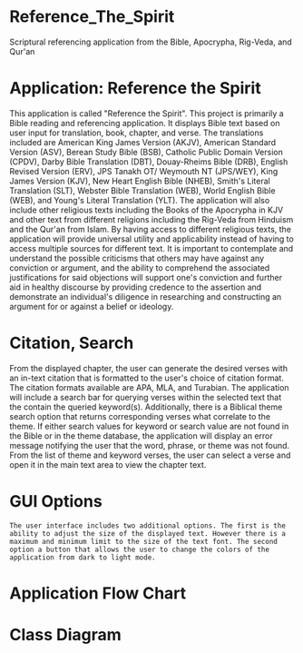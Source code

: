 # Reference_The_Spirit
Scriptural referencing application from the Bible, Apocrypha, Rig-Veda, and Qur'an

# Application: Reference the Spirit
This application is called "Reference the Spirit". This project is primarily a Bible reading and referencing application. It displays Bible text based on user input for translation, book, chapter, and verse. The translations included are American King James Version (AKJV), American Standard Version (ASV), Berean Study Bible (BSB), Catholic Public Domain Version (CPDV), Darby Bible Translation (DBT), Douay-Rheims Bible (DRB), English Revised Version (ERV), JPS Tanakh OT/ Weymouth NT (JPS/WEY), King James Version (KJV), New Heart English Bible (NHEB), Smith's Literal Translation (SLT), Webster Bible Translation (WEB), World English Bible (WEB), and Young's Literal Translation (YLT). The application will also include other religious texts including the Books of the Apocrypha in KJV and other text from different religions including the Rig-Veda from Hinduism and the Qur'an from Islam. By having access to different religious texts, the application will provide universal utility and applicability instead of having to access multiple sources for different text. It is important to contemplate and understand the possible criticisms that others may have against any conviction or argument, and the ability to comprehend the associated justifications for said objections will support one's conviction and further aid in healthy discourse by providing credence to the assertion and demonstrate an individual's diligence in researching and constructing an argument for or against a belief or ideology. 
# Citation, Search
From the displayed chapter, the user can generate the desired verses with an in-text citation that is formatted to the user's choice of citation format. The citation formats available are APA, MLA, and Turabian. The application will include a search bar for querying verses within the selected text that the contain the queried keyword(s). Additionally, there is a Biblical theme search option that returns corresponding verses what correlate to the theme. If either search values for keyword or search value are not found in the Bible or in the theme database, the application will display an error message notifying the user that the word, phrase, or theme was not found. From the list of theme and keyword verses, the user can select a verse and open it in the main text area to view the chapter text. 
# GUI Options
	The user interface includes two additional options. The first is the ability to adjust the size of the displayed text. However there is a maximum and minimum limit to the size of the text font. The second option a button that allows the user to change the colors of the application from dark to light mode.
	
# Application Flow Chart

# Class Diagram
